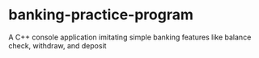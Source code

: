 # banking-practice-program

A C++ console application imitating
simple banking features like balance check, withdraw, and deposit